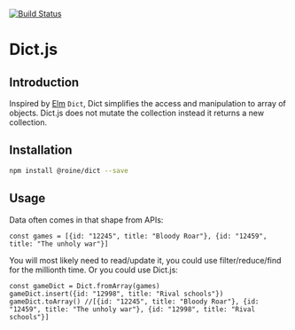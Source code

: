 [![Build Status](https://travis-ci.org/roine/Dict.js.svg?branch=master)](https://travis-ci.org/roine/Dict.js)

# Dict.js

## Introduction
Inspired by [Elm][elm] `Dict`, Dict simplifies the access and manipulation to array of objects. 
Dict.js does not mutate the collection instead it returns a new collection.


## Installation
```bash
npm install @roine/dict --save
```
## Usage
Data often comes in that shape from APIs:
```
const games = [{id: "12245", title: "Bloody Roar"}, {id: "12459", title: "The unholy war"}]
```
You will most likely need to read/update it, you could use filter/reduce/find for the millionth
time. Or you could use Dict.js:
```
const gameDict = Dict.fromArray(games)
gameDict.insert({id: "12998", title: "Rival schools"})
gameDict.toArray() //[{id: "12245", title: "Bloody Roar"}, {id: "12459", title: "The unholy war"}, {id: "12998", title: "Rival schools"}]
```

[elm]: http://elm-lang.org/
